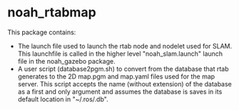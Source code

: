 # noah_rtabmap

This package contains:

- The launch file used to launch the rtab node and nodelet used for SLAM. This launchfile is called in the higher level "noah_slam.launch" launch file in the noah_gazebo package.
- A user script (database2pgm.sh) to convert from the database that rtab generates to the 2D map.pgm and map.yaml files used for the map server. This script accepts the name (without extension) of the database as a first and only argument and assumes the database is saves in its default location in "~/.ros/<DBNAME>.db".
